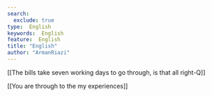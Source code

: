 ```yaml
---
search:
  exclude: true
type:  English
keywords:  English
feature:  English
title: "English"
author: "ArmanRiazi"
---
```


[[The bills take seven working days to go through, is that all right-Q]]

[[You are through to the my experiences]]